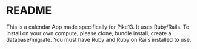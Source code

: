 # README

This is a calendar App made specifically for Pike13.  It uses Ruby/Rails.  To install on your own compute, please clone, bundle install, create a database/migrate.  You must have Ruby and Ruby on Rails installed to use. 
